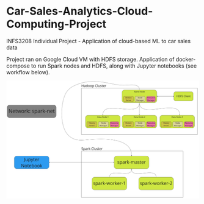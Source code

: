 # Car-Sales-Analytics-Cloud-Computing-Project
INFS3208 Individual Project - Application of cloud-based ML to car sales data

Project ran on Google Cloud VM with HDFS storage. Application of docker-compose to run Spark nodes and HDFS, along with Jupyter notebooks (see workflow below).

![project workflow](workflow.jpg)
